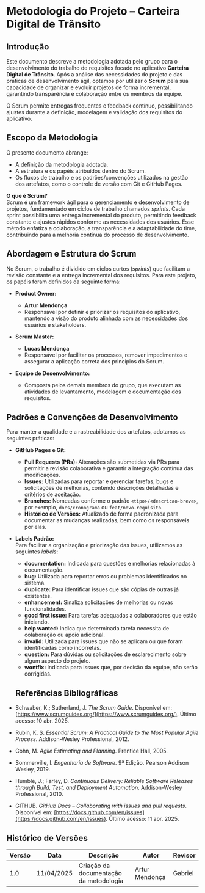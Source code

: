 # Metodologia do Projeto – Carteira Digital de Trânsito

## Introdução

Este documento descreve a metodologia adotada pelo grupo para o desenvolvimento do trabalho de requisitos focado no aplicativo **Carteira Digital de Trânsito**. Após a análise das necessidades do projeto e das práticas de desenvolvimento ágil, optamos por utilizar o **Scrum** pela sua capacidade de organizar e evoluir projetos de forma incremental, garantindo transparência e colaboração entre os membros da equipe.

O Scrum permite entregas frequentes e feedback contínuo, possibilitando ajustes durante a definição, modelagem e validação dos requisitos do aplicativo.

## Escopo da Metodologia

O presente documento abrange:
- A definição da metodologia adotada.
- A estrutura e os papéis atribuídos dentro do Scrum.
- Os fluxos de trabalho e os padrões/convenções utilizados na gestão dos artefatos, como o controle de versão com Git e GitHub Pages.

**O que é Scrum?**  
Scrum é um framework ágil para o gerenciamento e desenvolvimento de projetos, fundamentado em ciclos de trabalho chamados *sprints*. Cada sprint possibilita uma entrega incremental do produto, permitindo feedback constante e ajustes rápidos conforme as necessidades dos usuários. Esse método enfatiza a colaboração, a transparência e a adaptabilidade do time, contribuindo para a melhoria contínua do processo de desenvolvimento.

## Abordagem e Estrutura do Scrum

No Scrum, o trabalho é dividido em ciclos curtos (*sprints*) que facilitam a revisão constante e a entrega incremental dos requisitos. Para este projeto, os papéis foram definidos da seguinte forma:

- **Product Owner:**  
  - **Artur Mendonça**  
  - Responsável por definir e priorizar os requisitos do aplicativo, mantendo a visão do produto alinhada com as necessidades dos usuários e stakeholders.

- **Scrum Master:**  
  - **Lucas Mendonça**  
  - Responsável por facilitar os processos, remover impedimentos e assegurar a aplicação correta dos princípios do Scrum.

- **Equipe de Desenvolvimento:**  
  - Composta pelos demais membros do grupo, que executam as atividades de levantamento, modelagem e documentação dos requisitos.

## Padrões e Convenções de Desenvolvimento

Para manter a qualidade e a rastreabilidade dos artefatos, adotamos as seguintes práticas:

- **GitHub Pages e Git:**
  - **Pull Requests (PRs):** Alterações são submetidas via PRs para permitir a revisão colaborativa e garantir a integração contínua das modificações.
  - **Issues:** Utilizadas para reportar e gerenciar tarefas, bugs e solicitações de melhorias, contendo descrições detalhadas e critérios de aceitação.
  - **Branches:** Nomeadas conforme o padrão `<tipo>/<descricao-breve>`, por exemplo, `docs/cronograma` ou `feat/novo-requisito`.
  - **Histórico de Versões:** Atualizado de forma padronizada para documentar as mudanças realizadas, bem como os responsáveis por elas.

- **Labels Padrão:**  
  Para facilitar a organização e priorização das issues, utilizamos as seguintes *labels*:
  - **documentation:** Indicada para questões e melhorias relacionadas à documentação.
  - **bug:** Utilizada para reportar erros ou problemas identificados no sistema.
  - **duplicate:** Para identificar issues que são cópias de outras já existentes.
  - **enhancement:** Sinaliza solicitações de melhorias ou novas funcionalidades.
  - **good first issue:** Para tarefas adequadas a colaboradores que estão iniciando.
  - **help wanted:** Indica que determinada tarefa necessita de colaboração ou apoio adicional.
  - **invalid:** Utilizada para issues que não se aplicam ou que foram identificadas como incorretas.
  - **question:** Para dúvidas ou solicitações de esclarecimento sobre algum aspecto do projeto.
  - **wontfix:** Indicada para issues que, por decisão da equipe, não serão corrigidas.

  ## Referências Bibliográficas

- Schwaber, K.; Sutherland, J. *The Scrum Guide*. Disponível em: [https://www.scrumguides.org/](https://www.scrumguides.org/). Último acesso: 10 abr. 2025.
- Rubin, K. S. *Essential Scrum: A Practical Guide to the Most Popular Agile Process*. Addison-Wesley Professional, 2012.
- Cohn, M. *Agile Estimating and Planning*. Prentice Hall, 2005.
- Sommerville, I. *Engenharia de Software*. 9ª Edição. Pearson Addison Wesley, 2019.
- Humble, J.; Farley, D. *Continuous Delivery: Reliable Software Releases through Build, Test, and Deployment Automation*. Addison-Wesley Professional, 2010.
- GITHUB. *GitHub Docs – Collaborating with issues and pull requests*. Disponível em: [https://docs.github.com/en/issues](https://docs.github.com/en/issues). Último acesso: 11 abr. 2025.

## Histórico de Versões

| Versão | Data       | Descrição                                              | Autor              | Revisor    |
|--------|------------|--------------------------------------------------------|--------------------|------------|
| 1.0    | 11/04/2025 | Criação da documentação da metodologia               | Artur Mendonça     | Gabriel    |